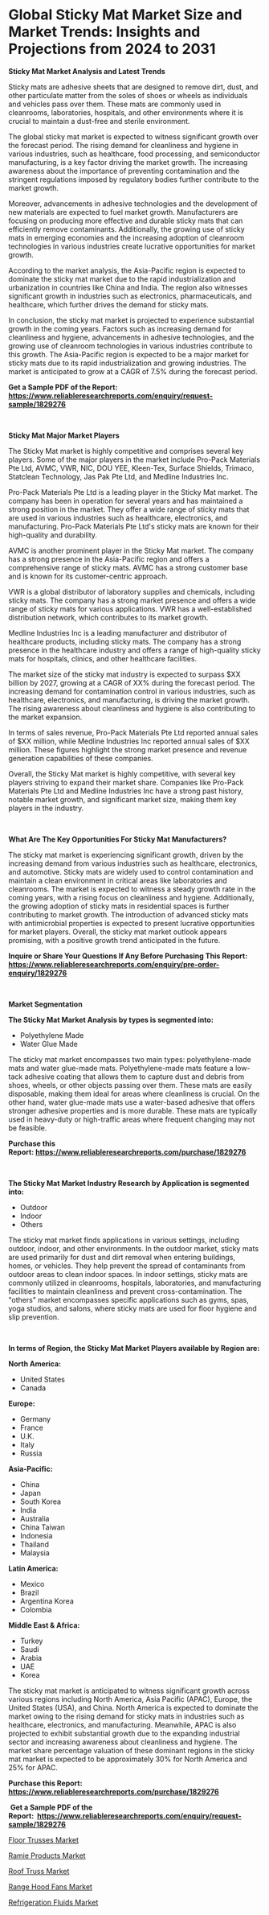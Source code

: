 <p><h1>Global Sticky Mat Market Size and Market Trends: Insights and Projections from 2024 to 2031</h1></p><p><strong>Sticky Mat Market Analysis and Latest Trends</strong></p>
<p><p>Sticky mats are adhesive sheets that are designed to remove dirt, dust, and other particulate matter from the soles of shoes or wheels as individuals and vehicles pass over them. These mats are commonly used in cleanrooms, laboratories, hospitals, and other environments where it is crucial to maintain a dust-free and sterile environment.</p><p>The global sticky mat market is expected to witness significant growth over the forecast period. The rising demand for cleanliness and hygiene in various industries, such as healthcare, food processing, and semiconductor manufacturing, is a key factor driving the market growth. The increasing awareness about the importance of preventing contamination and the stringent regulations imposed by regulatory bodies further contribute to the market growth.</p><p>Moreover, advancements in adhesive technologies and the development of new materials are expected to fuel market growth. Manufacturers are focusing on producing more effective and durable sticky mats that can efficiently remove contaminants. Additionally, the growing use of sticky mats in emerging economies and the increasing adoption of cleanroom technologies in various industries create lucrative opportunities for market growth.</p><p>According to the market analysis, the Asia-Pacific region is expected to dominate the sticky mat market due to the rapid industrialization and urbanization in countries like China and India. The region also witnesses significant growth in industries such as electronics, pharmaceuticals, and healthcare, which further drives the demand for sticky mats.</p><p>In conclusion, the sticky mat market is projected to experience substantial growth in the coming years. Factors such as increasing demand for cleanliness and hygiene, advancements in adhesive technologies, and the growing use of cleanroom technologies in various industries contribute to this growth. The Asia-Pacific region is expected to be a major market for sticky mats due to its rapid industrialization and growing industries. The market is anticipated to grow at a CAGR of 7.5% during the forecast period.</p></p>
<p><strong>Get a Sample PDF of the Report:&nbsp; <a href="https://www.reliableresearchreports.com/enquiry/request-sample/1829276">https://www.reliableresearchreports.com/enquiry/request-sample/1829276</a></strong></p>
<p>&nbsp;</p>
<p><strong>Sticky Mat Major Market Players</strong></p>
<p><p>The Sticky Mat market is highly competitive and comprises several key players. Some of the major players in the market include Pro-Pack Materials Pte Ltd, AVMC, VWR, NIC, DOU YEE, Kleen-Tex, Surface Shields, Trimaco, Statclean Technology, Jas Pak Pte Ltd, and Medline Industries Inc.</p><p>Pro-Pack Materials Pte Ltd is a leading player in the Sticky Mat market. The company has been in operation for several years and has maintained a strong position in the market. They offer a wide range of sticky mats that are used in various industries such as healthcare, electronics, and manufacturing. Pro-Pack Materials Pte Ltd's sticky mats are known for their high-quality and durability.</p><p>AVMC is another prominent player in the Sticky Mat market. The company has a strong presence in the Asia-Pacific region and offers a comprehensive range of sticky mats. AVMC has a strong customer base and is known for its customer-centric approach.</p><p>VWR is a global distributor of laboratory supplies and chemicals, including sticky mats. The company has a strong market presence and offers a wide range of sticky mats for various applications. VWR has a well-established distribution network, which contributes to its market growth.</p><p>Medline Industries Inc is a leading manufacturer and distributor of healthcare products, including sticky mats. The company has a strong presence in the healthcare industry and offers a range of high-quality sticky mats for hospitals, clinics, and other healthcare facilities.</p><p>The market size of the sticky mat industry is expected to surpass $XX billion by 2027, growing at a CAGR of XX% during the forecast period. The increasing demand for contamination control in various industries, such as healthcare, electronics, and manufacturing, is driving the market growth. The rising awareness about cleanliness and hygiene is also contributing to the market expansion.</p><p>In terms of sales revenue, Pro-Pack Materials Pte Ltd reported annual sales of $XX million, while Medline Industries Inc reported annual sales of $XX million. These figures highlight the strong market presence and revenue generation capabilities of these companies.</p><p>Overall, the Sticky Mat market is highly competitive, with several key players striving to expand their market share. Companies like Pro-Pack Materials Pte Ltd and Medline Industries Inc have a strong past history, notable market growth, and significant market size, making them key players in the industry.</p></p>
<p>&nbsp;</p>
<p><strong>What Are The Key Opportunities For Sticky Mat Manufacturers?</strong></p>
<p><p>The sticky mat market is experiencing significant growth, driven by the increasing demand from various industries such as healthcare, electronics, and automotive. Sticky mats are widely used to control contamination and maintain a clean environment in critical areas like laboratories and cleanrooms. The market is expected to witness a steady growth rate in the coming years, with a rising focus on cleanliness and hygiene. Additionally, the growing adoption of sticky mats in residential spaces is further contributing to market growth. The introduction of advanced sticky mats with antimicrobial properties is expected to present lucrative opportunities for market players. Overall, the sticky mat market outlook appears promising, with a positive growth trend anticipated in the future.</p></p>
<p><strong>Inquire or Share Your Questions If Any Before Purchasing This Report: <a href="https://www.reliableresearchreports.com/enquiry/pre-order-enquiry/1829276">https://www.reliableresearchreports.com/enquiry/pre-order-enquiry/1829276</a></strong></p>
<p>&nbsp;</p>
<p><strong>Market Segmentation</strong></p>
<p><strong>The Sticky Mat Market Analysis by types is segmented into:</strong></p>
<p><ul><li>Polyethylene Made</li><li>Water Glue Made</li></ul></p>
<p><p>The sticky mat market encompasses two main types: polyethylene-made mats and water glue-made mats. Polyethylene-made mats feature a low-tack adhesive coating that allows them to capture dust and debris from shoes, wheels, or other objects passing over them. These mats are easily disposable, making them ideal for areas where cleanliness is crucial. On the other hand, water glue-made mats use a water-based adhesive that offers stronger adhesive properties and is more durable. These mats are typically used in heavy-duty or high-traffic areas where frequent changing may not be feasible.</p></p>
<p><strong>Purchase this Report:&nbsp;<a href="https://www.reliableresearchreports.com/purchase/1829276">https://www.reliableresearchreports.com/purchase/1829276</a></strong></p>
<p>&nbsp;</p>
<p><strong>The Sticky Mat Market Industry Research by Application is segmented into:</strong></p>
<p><ul><li>Outdoor</li><li>Indoor</li><li>Others</li></ul></p>
<p><p>The sticky mat market finds applications in various settings, including outdoor, indoor, and other environments. In the outdoor market, sticky mats are used primarily for dust and dirt removal when entering buildings, homes, or vehicles. They help prevent the spread of contaminants from outdoor areas to clean indoor spaces. In indoor settings, sticky mats are commonly utilized in cleanrooms, hospitals, laboratories, and manufacturing facilities to maintain cleanliness and prevent cross-contamination. The "others" market encompasses specific applications such as gyms, spas, yoga studios, and salons, where sticky mats are used for floor hygiene and slip prevention.</p></p>
<p>&nbsp;</p>
<p><strong>In terms of Region, the Sticky Mat Market Players available by Region are:</strong></p>
<p>
    <p> <strong> North America: </strong>
        <ul>
            <li>United States</li>
            <li>Canada</li>
        </ul>
        </p> 
    <p> <strong> Europe: </strong>
        <ul>
            <li>Germany</li>
            <li>France</li>
            <li>U.K.</li>
            <li>Italy</li>
            <li>Russia</li>
        </ul>
        </p> 
    <p> <strong> Asia-Pacific: </strong>
        <ul>
            <li>China</li>
            <li>Japan</li>
            <li>South Korea</li>
            <li>India</li>
            <li>Australia</li>
            <li>China Taiwan</li>
            <li>Indonesia</li>
            <li>Thailand</li>
            <li>Malaysia</li>
        </ul>
        </p> 
    <p> <strong> Latin America: </strong>
        <ul>
            <li>Mexico</li>
            <li>Brazil</li>
            <li>Argentina Korea</li>
            <li>Colombia</li>
        </ul>
        </p> 
    <p> <strong> Middle East & Africa: </strong>
        <ul>
            <li>Turkey</li>
            <li>Saudi</li>
            <li>Arabia</li>
            <li>UAE</li>
            <li>Korea</li>
        </ul>
    </p>
    </p>
<p><p>The sticky mat market is anticipated to witness significant growth across various regions including North America, Asia Pacific (APAC), Europe, the United States (USA), and China. North America is expected to dominate the market owing to the rising demand for sticky mats in industries such as healthcare, electronics, and manufacturing. Meanwhile, APAC is also projected to exhibit substantial growth due to the expanding industrial sector and increasing awareness about cleanliness and hygiene. The market share percentage valuation of these dominant regions in the sticky mat market is expected to be approximately 30% for North America and 25% for APAC.</p></p>
<p><strong>Purchase this Report: <a href="https://www.reliableresearchreports.com/purchase/1829276">https://www.reliableresearchreports.com/purchase/1829276</a></strong></p>
<p>&nbsp;<strong>Get a Sample PDF of the Report:&nbsp;&nbsp;<a href="https://www.reliableresearchreports.com/enquiry/request-sample/1829276">https://www.reliableresearchreports.com/enquiry/request-sample/1829276</a></strong></p>
<p><strong></strong></p>
<p><p><a href="https://www.linkedin.com/pulse/floor-trusses-market-share-amp-new-trends-analysis-report-xulde/">Floor Trusses Market</a></p><p><a href="https://github.com/WillieWoodard/Market-Research-Report-List-2/blob/main/ramie-products-market.md">Ramie Products Market</a></p><p><a href="https://www.linkedin.com/pulse/roof-truss-market-share-amp-new-trends-analysis-report-1hbce/">Roof Truss Market</a></p><p><a href="https://github.com/BryceTownsendr/Market-Research-Report-List-2/blob/main/range-hood-fans-market.md">Range Hood Fans Market</a></p><p><a href="https://www.linkedin.com/pulse/decoding-refrigeration-fluids-market-deep-dive-latest-trends-tjjce/">Refrigeration Fluids Market</a></p></p>